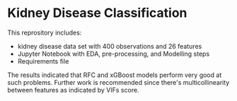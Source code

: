 # Kidney Disease Classification
This reprository includes:
* kidney disease data set with 400 observations and 26 features
* Jupyter Notebook with EDA, pre-processing, and Modelling steps
* Requirements file

The results indicated that RFC and xGBoost models perform very good at such problems. Further work is recommended since there's multicollinearity between features as indicated by VIFs score.
